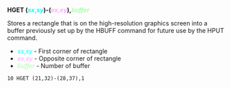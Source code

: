**HGET (<span style="color:#00FFFF;">*sx*,*sy*</span>)-(<span style="color:#FFAAFF;">*ex*,*ey*</span>),<span style="color:#AAFFAA;">*buffer*</span>**

Stores a rectangle that is on the high-resolution graphics screen into a buffer previously set up by the HBUFF command for future use by the HPUT command.

- <span style="color:#00FFFF;">*sx*,*sy*</span> - First corner of rectangle
- <span style="color:#FFAAFF;">*ex*,*ey*</span> - Opposite corner of rectangle
- <span style="color:#AAFFAA;">*buffer*</span>  - Number of buffer

```ecb2
10 HGET (21,32)-(28,37),1
```

